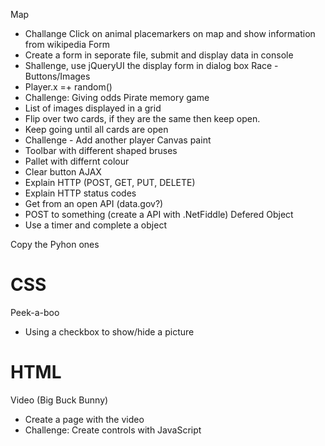 Map
+ Challange Click on animal placemarkers on map and show information from wikipedia
Form
+ Create a form in seporate file, submit and display data in console
+ Shallenge, use jQueryUI the display form in dialog box
Race - Buttons/Images
+ Player.x =+ random()
+ Challenge: Giving odds
Pirate memory game
+ List of images displayed in a grid
+ Flip over two cards, if they are the same then keep open.
+ Keep going  until all cards are open
+ Challenge - Add another player
Canvas paint
+ Toolbar with different shaped bruses
+ Pallet with differnt colour
+ Clear button
AJAX
+ Explain HTTP (POST, GET, PUT, DELETE)
+ Explain HTTP status codes
+ Get from an open API (data.gov?)
+ POST to something (create a API with .NetFiddle)
Defered Object
+ Use a timer and complete a object

Copy the Pyhon ones

# CSS
Peek-a-boo
+ Using a checkbox to show/hide a picture

# HTML
Video (Big Buck Bunny)
+ Create a page with the video
+ Challenge: Create controls with JavaScript

